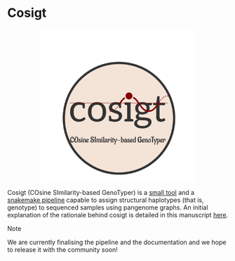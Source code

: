 # Cosigt

[<img src="./cosigt.mod.png" width="350" style="display: block; margin: 0 auto"/>](./cosigt.mod.png)

Cosigt (COsine SImilarity-based GenoTyper) is a [small tool](cosigt.go) and a [snakemake pipeline](cosigt_smk/README.md) capable to assign structural haplotypes (that is, genotype) to sequenced samples using pangenome graphs. An initial explanation of the rationale behind cosigt is detailed in this manuscript [here](https://www.nature.com/articles/s41586-024-07911-1#Sec5). 

> [!NOTE]  
> We are currently finalising the pipeline and the documentation and we hope to release it with the community soon!